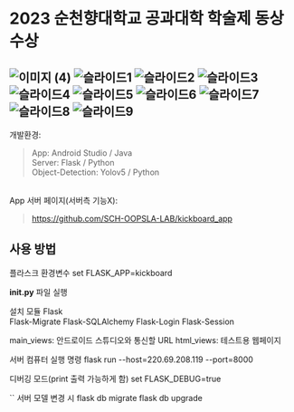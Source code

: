 # 2023 순천향대학교 공과대학 학술제 동상 수상
![이미지 (4)](https://github.com/karist7/kickboard_app/assets/49408613/fcbbf094-3c79-438f-89e0-7f0e8b2cb26a)
![슬라이드1](https://github.com/karist7/kickboard_app/assets/49408613/e9850620-7f64-4a2b-b6e2-e424c65c6c5e)
![슬라이드2](https://github.com/karist7/kickboard_app/assets/49408613/8493198d-62b2-4f8d-bd9b-1a5a4dc64f27)
![슬라이드3](https://github.com/karist7/kickboard_app/assets/49408613/b3801689-a04e-4f94-809a-4c8bbb034aa4)
![슬라이드4](https://github.com/karist7/kickboard_app/assets/49408613/631253ef-fb70-486f-9ef5-abc790631257)
![슬라이드5](https://github.com/karist7/kickboard_app/assets/49408613/2213b1f2-fe78-4924-8369-458688adc8af)
![슬라이드6](https://github.com/karist7/kickboard_app/assets/49408613/ae660aa5-bf1d-41ab-9a08-ce224a0176f2)
![슬라이드7](https://github.com/karist7/kickboard_app/assets/49408613/84a44e1e-b771-4f6c-97aa-f52cef755b07)
![슬라이드8](https://github.com/karist7/kickboard_app/assets/49408613/6ed02ede-5c40-4f65-8837-dc73ea58ad7e)
![슬라이드9](https://github.com/karist7/kickboard_app/assets/49408613/26065b70-1688-484e-944d-896dc34e079a)
---
<p data-ke-size="size16" style="text-align: left;">개발환경: </p>
<blockquote data-ke-style="style3">
  App: Android Studio / Java
 <br>Server: Flask / Python 
 <br>Object-Detection: Yolov5 / Python 
 
</blockquote>
<p data-ke-size="size16" style="text-align: left;"> <br>App 서버 페이지(서버측 기능X):</p>
<blockquote data-ke-style="style2"> <a href="https://github.com/SCH-OOPSLA-LAB/kickboard_app" target="_blank"><span>https://github.com/SCH-OOPSLA-LAB/kickboard_app</span></a> 
</blockquote>
<p data-ke-size="size16" style="text-align: left;"> </p></div>

## 사용 방법
플라스크 환경변수
set FLASK_APP=kickboard

__init.py__ 파일 실행

설치 모듈
Flask    
Flask-Migrate
Flask-SQLAlchemy 
Flask-Login
Flask-Session

main_views: 안드로이드 스튜디오와 통신할 URL 
html_views: 테스트용 웹페이지

서버 컴퓨터 실행 명령
flask run --host=220.69.208.119 --port=8000

디버깅 모드(print 출력 가능하게 함)
set FLASK_DEBUG=true

``
서버 모델 변경 시
flask db migrate
flask db upgrade
